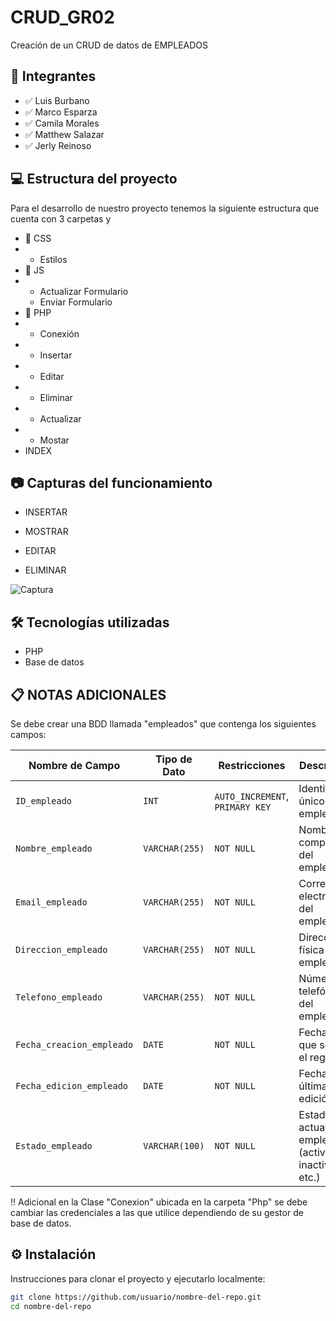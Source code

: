 # CRUD_GR02

Creación de un CRUD de datos de EMPLEADOS

## 🚀 Integrantes

- ✅ Luis Burbano
- ✅ Marco Esparza
- ✅ Camila Morales
- ✅ Matthew Salazar
- ✅ Jerly Reinoso

## 💻 Estructura del proyecto

Para el desarrollo de nuestro proyecto tenemos la siguiente estructura que cuenta con 3 carpetas y 
- 📂 CSS
- - Estilos
- 📂 JS
- - Actualizar Formulario
  - Enviar Formulario
- 📂 PHP
- - Conexión
- - Insertar
- - Editar
- - Eliminar
- - Actualizar
- - Mostar
- INDEX

## 📷 Capturas del funcionamiento

- INSERTAR 

- MOSTRAR

- EDITAR

- ELIMINAR

![Captura](ruta/a/la/imagen.png)

## 🛠️ Tecnologías utilizadas

- PHP
- Base de datos

## 📋 NOTAS ADICIONALES
Se debe crear una BDD llamada "empleados" que contenga los siguientes campos: 

| Nombre de Campo           | Tipo de Dato     | Restricciones                   | Descripción                           |
|--------------------------|------------------|--------------------------------|-------------------------------------|
| `ID_empleado`            | `INT`            | `AUTO_INCREMENT`, `PRIMARY KEY`| Identificador único del empleado    |
| `Nombre_empleado`        | `VARCHAR(255)`   | `NOT NULL`                     | Nombre completo del empleado         |
| `Email_empleado`         | `VARCHAR(255)`   | `NOT NULL`                     | Correo electrónico del empleado      |
| `Direccion_empleado`     | `VARCHAR(255)`   | `NOT NULL`                     | Dirección física del empleado         |
| `Telefono_empleado`      | `VARCHAR(255)`   | `NOT NULL`                     | Número telefónico del empleado        |
| `Fecha_creacion_empleado`| `DATE`           | `NOT NULL`                     | Fecha en que se creó el registro      |
| `Fecha_edicion_empleado` | `DATE`           | `NOT NULL`                     | Fecha de la última edición            |
| `Estado_empleado`        | `VARCHAR(100)`   | `NOT NULL`                     | Estado actual del empleado (activo, inactivo, etc.) |

‼️ Adicional en la Clase "Conexion" ubicada en la carpeta "Php" se debe cambiar las credenciales a las que utilice dependiendo de su gestor de base de datos.


## ⚙️ Instalación

Instrucciones para clonar el proyecto y ejecutarlo localmente:

```bash
git clone https://github.com/usuario/nombre-del-repo.git
cd nombre-del-repo
